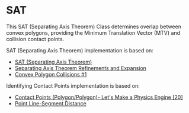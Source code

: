 # SAT
This SAT (Separating Axis Theorem) Class determines overlap between convex polygons, providing the Minimum Translation Vector (MTV) and collision contact points.

SAT (Separating Axis Theorem) implementation is based on:
  * [SAT (Separating Axis Theorem)](https://dyn4j.org/2010/01/sat/#sat-mtv)
  * [Separating Axis Theorem Refinements and Expansion](https://community.onelonecoder.com/2020/09/26/separating-axis-theorem-refinements-and-expansion/)
  * [Convex Polygon Collisions #1](https://youtu.be/7Ik2vowGcU0?si=tODrIgXWnE2bL_ER)


Identifying Contact Points implementation is based on: 
  * [Contact Points (Polygon/Polygon)- Let's Make a Physics Engine [20]](https://youtu.be/5gDC1GU3Ivg?si=GAJrw1IFTt5DEJG8)
  * [Point Line-Segment Distance](https://youtu.be/egmZJU-1zPU?si=wCl38ZT3NFDRI4Nk)
